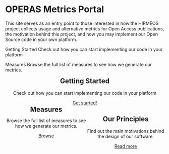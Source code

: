 <style>

@media (min-width: 980px) {
    .md-nav, .md-sidebar  {
      display: none!important;
    }
  }
</style> 


# OPERAS Metrics Portal

This site serves as an entry point to those interested in how the HIRMEOS project collects usage and alternative metrics for Open Access publications, the motivation behind this project, and how you may implement our Open Source code in your own platform.

Getting Started
Check out how you can start implementing our code in your platform

Measures
Browse the full list of measures to see how we generate our metrics.

<div class="tile-1" style="text-align:center">
    <i class="fa-solid fa-book-open fa-4x" style="color:#64205d"></i>
    <h2 style="margin-top: 10px!important">Getting Started</h2>
        <p>Check out how you can start implementing our code in your platform</p>
    <a href="https://metrics.operas-eu.org/docs/getting-started" class="initButtons">Get started!</a>
</div>
<section markdown="1" style="display: flex; text-align:center">
  <div class="tile">
    <i class="fa-solid fa-chart-line fa-4x" style="color:#64205d"></i>
    <h2 style="margin: 0%!important">Measures</h2>
    <p>Browse the full list of measures to see how we generate our metrics.</p>
    <a href="https://metrics.operas-eu.org/measures" class="initButtons">Browse</a>
  </div>
  <div class="tile">
    <i class="fa-sharp-duotone fa-solid fa-heart fa-4x" style="color:#64205d"></i>
    <h2>Our Principles</h2>
    <p>Find out the main motivations behind the design of our software.</p>
    <a href="https://metrics.operas-eu.org/principles" class="initButtons">Read more</a>
  </div>
</section>